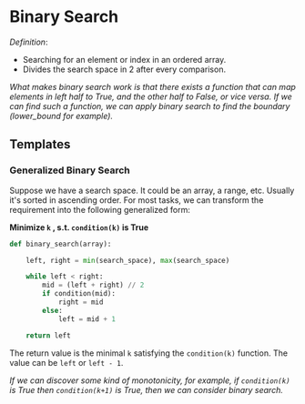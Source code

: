 # Binary Search
*Definition*: 
- Searching for an element or index in an ordered array. 
- Divides the search space in 2 after every comparison. 

*What makes binary search work is that there exists a function that can map elements in left half to True, and the other half to False, or vice versa. If we can find such a function, we can apply binary search to find the boundary (lower_bound for example).*
  
## Templates
### Generalized Binary Search
Suppose we have a search space. It could be an array, a range, etc. Usually it's sorted in ascending order. For most tasks, we can transform the requirement into the following generalized form:

**Minimize `k` , s.t. `condition(k)` is True**
```py
def binary_search(array):

    left, right = min(search_space), max(search_space)

    while left < right:
        mid = (left + right) // 2
        if condition(mid):
            right = mid
        else:
            left = mid + 1

    return left
```
The return value is the minimal `k`​ satisfying the `condition(k)` function. The value can be `left` or `left - 1`. 

*If we can discover some kind of monotonicity, for example, if `condition(k)` is True then `condition(k+1)` is True, then we can consider binary search.*